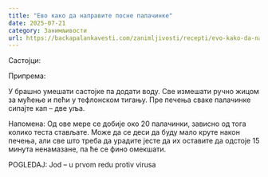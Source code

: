 ```yaml
---
title: "Ево како да направите посне палачинке"
date: 2025-07-21
category: Занимљивости
url: https://backapalankavesti.com/zanimljivosti/recepti/evo-kako-da-napravite-posne-palacinke/
---
```


Састојци:

Припрема:

У брашно умешати састојке па додати воду. Све измешати ручно жицом за мућење и пећи у тефлонском тигању. Пре печења сваке палачинке сипајте кап – две уља.

Напомена: Од ове мере се добије око 20 палачинки, зависно од тога колико теста стављате. Може да се деси да буду мало круте након печења, али све што треба да урадите јесте да их оставите да одстоје 15 минута ненамазане, па ће се фино омекшати.

POGLEDAJ: Jod – u prvom redu protiv virusa
